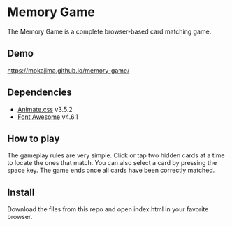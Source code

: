 # Memory Game

The Memory Game is a complete browser-based card matching game.

## Demo

https://mokajima.github.io/memory-game/

## Dependencies

- [Animate.css](https://github.com/daneden/animate.css) v3.5.2
- [Font Awesome](https://fontawesome.com/) v4.6.1

## How to play

The gameplay rules are very simple. Click or tap two hidden cards at a time to locate the ones that match. You can also select a card by pressing the space key. The game ends once all cards have been correctly matched.

## Install

Download the files from this repo and open index.html in your favorite browser.

